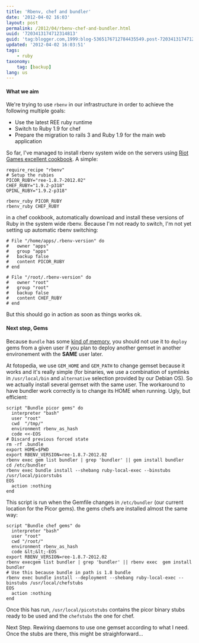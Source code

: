 ```yaml
---
title: 'Rbenv, chef and bundler'
date: '2012-04-02 16:03'
layout: post
permalink: /2012/04/rbenv-chef-and-bundler.html
uuid: '7203413174712314813'
guid: 'tag:blogger.com,1999:blog-5365176712784435549.post-7203413174712314813'
updated: '2012-04-02 16:03:51'
tags:
    - ruby
taxonomy:
    tag: [backup]
lang: us
---
```


#### What we aim
We're trying to use <code>rbenv</code> in our infrastructure in order to achieve the following multiple goals:

- Use the latest REE ruby runtime
- Switch to Ruby 1.9 for chef
- Prepare the migration to rails 3 and Ruby 1.9 for the main web application

So far, I've managed to install rbenv system wide on the servers using <a href="https://github.com/RiotGames/rbenv-cookbook">Riot Games excellent cookbook</a>. A simple:

```
require_recipe "rbenv"
# Setup the rubies
PICOR_RUBY="ree-1.8.7-2012.02"
CHEF_RUBY="1.9.2-p318"
OPINL_RUBY="1.9.2-p318"

rbenv_ruby PICOR_RUBY
rbenv_ruby CHEF_RUBY
```

in a chef cookbook, automatically download and install these versions of Ruby in the system wide rbenv. Because I'm not ready to switch, I'm not yet setting up automatic rbenv switching:

```
# File "/home/apps/.rbenv-version" do
#   owner "apps"
#   group "apps"
#   backup false
#   content PICOR_RUBY
# end

# File "/root/.rbenv-version" do
#   owner "root"
#   group "root"
#   backup false
#   content CHEF_RUBY
# end
```

But this should go in action as soon as things works ok.

#### Next step, Gems
Because <code>Bundle</code> has some <a href="http://gembundler.com/man/bundle-install.1.html">kind of memory</a>, you should not use it to <code>deploy</code> gems from a given user if you plan to deploy another gemset in another environement with the <b>SAME</b> user later.

At fotopedia, we use `GEM_HOME` and `GEM_PATH` to change gemset because it works and it's really simple (for binaries, we use a combination of symlinks in `/usr/local/bin` and `alternative` selection provided by our Debian OS). So we actually install several gemset with the same user. The workaround to have bundler work correctly is to change its HOME when running. Ugly, but efficient:

```
script "Bundle picor gems" do
  interpreter "bash"
  user "root"
  cwd  "/tmp/"
  environment rbenv_as_hash
  code <<-EOS
# Discard previous forced state
rm -rf .bundle
export HOME=$PWD
export RBENV_VERSION=ree-1.8.7-2012.02
rbenv exec gem list bundler | grep 'bundler' || gem install bundler
cd /etc/bundler
rbenv exec bundle install --shebang ruby-local-exec --binstubs /usr/local/picorstubs
EOS
  action :nothing
end
```

This script is run when the Gemfile changes in <code>/etc/bundler</code> (our current location for the Picor gems).
the gems chefs are installed almost the same way:


```
script "Bundle chef gems" do
  interpreter "bash"
  user "root"
  cwd "/root/"
  environment rbenv_as_hash
  code &lt;&lt;-EOS
export RBENV_VERSION=ree-1.8.7-2012.02
rbenv execgem list bundler | grep 'bundler' || rbenv exec  gem install bundler
# Use this because bundle in path is 1.8 bundle
rbenv exec bundle install --deployment --shebang ruby-local-exec --binstubs /usr/local/chefstubs
EOS
  action :nothing
end
```

Once this has run, <code>/usr/local/picotstubs</code> contains the picor binary stubs ready to be used and the <code>chefstubs</code> the one for chef.

Next Step. Rewiring daemons to use one gemset according to what I need. Once the stubs are there, this might be straighforward...
